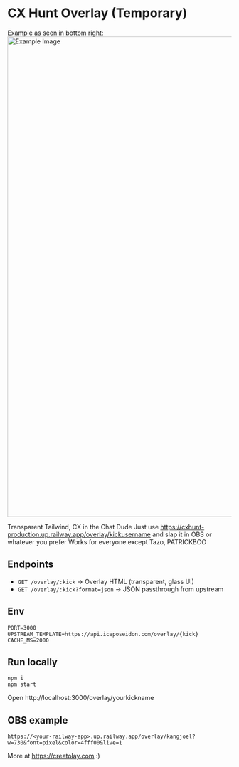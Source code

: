 # CX Hunt Overlay (Temporary)
Example as seen in bottom right:
<img width="1920" height="1080" alt="Example Image" src="https://github.com/user-attachments/assets/1fa5913c-7245-49b5-bcab-d73881fb1378" />

Transparent Tailwind, CX in the Chat Dude
Just use https://cxhunt-production.up.railway.app/overlay/kickusername and slap it in OBS or whatever you prefer
Works for everyone except Tazo, PATRICKBOO
## Endpoints
- `GET /overlay/:kick` → Overlay HTML (transparent, glass UI)
- `GET /overlay/:kick?format=json` → JSON passthrough from upstream

## Env
```
PORT=3000
UPSTREAM_TEMPLATE=https://api.iceposeidon.com/overlay/{kick}
CACHE_MS=2000
```

## Run locally
```
npm i
npm start
```
Open http://localhost:3000/overlay/yourkickname

## OBS example

`https://<your-railway-app>.up.railway.app/overlay/kangjoel?w=730&font=pixel&color=4fff00&live=1`

More at https://creatolay.com :)
